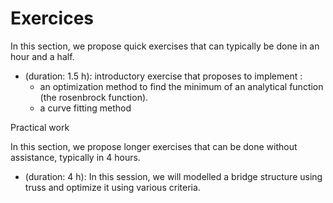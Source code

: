 # Exercices

In this section, we propose quick exercises that can typically be done in an hour and a half.

* [](optim:tutorial:rosen) (duration: 1.5 h): introductory exercise that proposes to implement :
    * an optimization method to find the minimum of an analytical function (the rosenbrock function).
    * a curve fitting method 

Practical work

In this section, we propose longer exercises that can be done without assistance, typically in 4 hours.

* [](optim:tutorial:bridge) (duration: 4 h): In this session, we will modelled a bridge structure using truss and optimize it using various criteria. 
